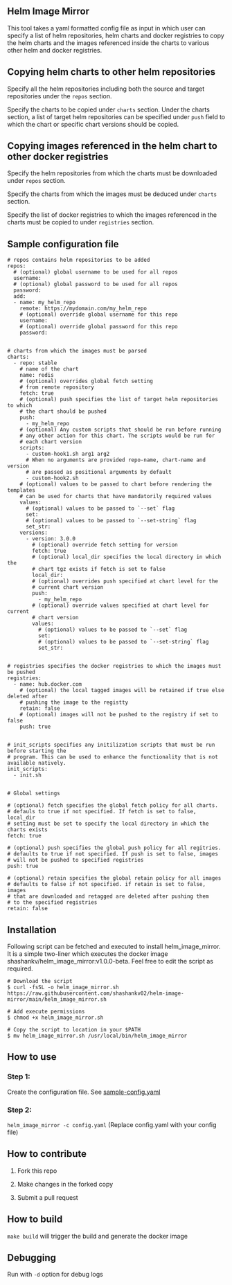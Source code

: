 ## Helm Image Mirror

This tool takes a yaml formatted config file as input in which user
can specify a list of helm repositories, helm charts and docker registries 
to copy the helm charts and the images referenced inside the charts to various
other helm and docker registries.

## Copying helm charts to other helm repositories

Specify all the helm repositories including both the source and target 
repositories under the `repos` section. 

Specify the charts to be copied under `charts` section. Under the charts 
section, a list of target helm repositories can be specified under `push` field
to which the chart or specific chart versions should be copied. 


## Copying images referenced in the helm chart to other docker registries

Specify the helm repositories from which the charts must be downloaded under
`repos` section.

Specify the charts from which the images must be deduced under `charts` section.

Specify the list of docker registries to which the images referenced in the
charts must be copied to under `registries` section. 


## Sample configuration file

```
# repos contains helm repositories to be added
repos:
  # (optional) global username to be used for all repos
  username:
  # (optional) global password to be used for all repos
  password:
  add:
  - name: my_helm_repo
    remote: https://mydomain.com/my_helm_repo
    # (optional) override global username for this repo
    username:
    # (optional) override global password for this repo
    password:


# charts from which the images must be parsed
charts:
  - repo: stable
    # name of the chart
    name: redis
    # (optional) overrides global fetch setting
    # from remote repository
    fetch: true
    # (optional) push specifies the list of target helm repositories to which
    # the chart should be pushed
    push:
      - my_helm_repo
    # (optional) Any custom scripts that should be run before running
    # any other action for this chart. The scripts would be run for 
    # each chart version
    scripts:
      - custom-hook1.sh arg1 arg2
      # When no arguments are provided repo-name, chart-name and version 
      # are passed as positional arguments by default
      - custom-hook2.sh
    # (optional) values to be passed to chart before rendering the templates
    # can be used for charts that have mandatorily required values
    values:
      # (optional) values to be passed to `--set` flag
      set:
      # (optional) values to be passed to `--set-string` flag
      set_str:
    versions:
      - version: 3.0.0
        # (optional) override fetch setting for version
        fetch: true
        # (optional) local_dir specifies the local directory in which the
        # chart tgz exists if fetch is set to false
        local_dir:
        # (optional) overrides push specified at chart level for the
        # current chart version
        push:
          - my_helm_repo
        # (optional) override values specified at chart level for current 
        # chart version
        values:
          # (optional) values to be passed to `--set` flag
          set:
          # (optional) values to be passed to `--set-string` flag
          set_str:


# registries specifies the docker registries to which the images must be pushed
registries:
  - name: hub.docker.com
    # (optional) the local tagged images will be retained if true else deleted after
    # pushing the image to the registty
    retain: false
    # (optional) images will not be pushed to the registry if set to false
    push: true


# init_scripts specifies any initilization scripts that must be run before starting the
# program. This can be used to enhance the functionality that is not available natively.
init_scripts:
  - init.sh


# Global settings

# (optional) fetch specifies the global fetch policy for all charts.
# defauls to true if not specified. If fetch is set to false, local_dir
# setting must be set to specify the local directory in which the charts exists
fetch: true

# (optional) push specifies the global push policy for all regitries.
# defaults to true if not specified. If push is set to false, images
# will not be pushed to specified registries
push: true

# (optional) retain specifies the global retain policy for all images
# defaults to false if not specified. if retain is set to false, images
# that are downloaded and retagged are deleted after pushing them
# to the specified registries
retain: false
```

## Installation

Following script can be fetched and executed to install helm_image_mirror. It is a simple two-liner which executes
the docker image shashankv/helm_image_mirror:v1.0.0-beta. Feel free to edit the script
as required.

```
# Download the script
$ curl -fsSL -o helm_image_mirror.sh https://raw.githubusercontent.com/shashankv02/helm-image-mirror/main/helm_image_mirror.sh

# Add execute permissions
$ chmod +x helm_image_mirror.sh

# Copy the script to location in your $PATH
$ mv helm_image_mirror.sh /usr/local/bin/helm_image_mirror
```

## How to use

### Step 1:

Create the configuration file. See [sample-config.yaml](sample-config.yaml)

### Step 2:

`helm_image_mirror -c config.yaml` (Replace config.yaml with your config file)

## How to contribute

1. Fork this repo

2. Make changes in the forked copy

3. Submit a pull request

## How to build

`make build` will trigger the build and generate the docker image


## Debugging

Run with `-d` option for debug logs

